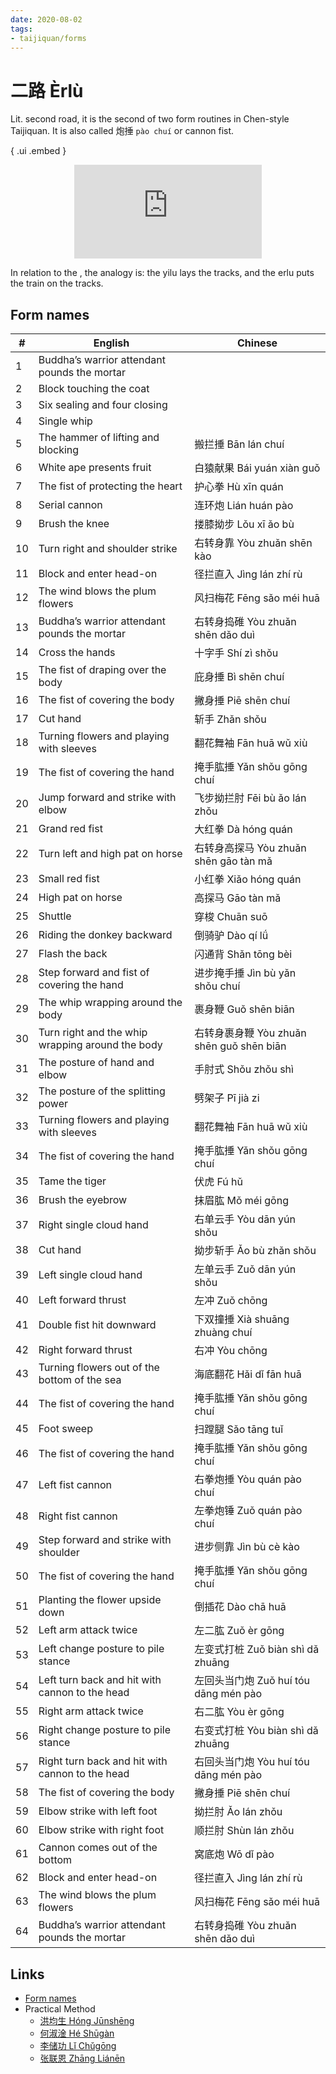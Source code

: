 ```yaml
---
date: 2020-08-02
tags:
- taijiquan/forms
---
```


# 二路 Èrlù

Lit. second road, it is the second of two form routines in Chen-style Taijiquan.  It is also called 炮捶 `pào chuí` or cannon fist.

{ .ui .embed }
<div style="text-align: center;"><iframe src="https://www.youtube.com/embed/VBvz8sLFIqc" frameborder="0" allow="accelerometer; autoplay; encrypted-media; gyroscope; picture-in-picture" allowfullscreen></iframe></div>

In relation to the <yilu>, the analogy is: the yilu lays the tracks, and the erlu puts the train on the tracks.

## Form names
|#  |English                                         |Chinese                            |
|---|------------------------------------------------|-----------------------------------|
|1  |Buddha’s warrior attendant pounds the mortar    |<jingangdaodui>|
|2  |Block touching the coat                         |<lancayi>|
|3  |Six sealing and four closing                    |<liufengsibi>|
|4  |Single whip                                     |<danbian>|
|5  |The hammer of lifting and blocking              |搬拦捶 Bān lán chuí                   |
|6  |White ape presents fruit                        |白猿献果 Bái yuán xiàn guǒ             |
|7  |The fist of protecting the heart                |护心拳 Hù xīn quán                    |
|8  |Serial cannon                                   |连环炮 Lián huán pào                  |
|9  |Brush the knee                                  |搂膝拗步 Lǒu xī ǎo bù                  |
|10 |Turn right and shoulder strike                  |右转身靠 Yòu zhuǎn shēn kào            |
|11 |Block and enter head-on                         |径拦直入 Jìng lán zhí rù               |
|12 |The wind blows the plum flowers                 |风扫梅花 Fēng sǎo méi huā              |
|13 |Buddha’s warrior attendant pounds the mortar    |右转身捣碓 Yòu zhuǎn shēn dǎo duì       |
|14 |Cross the hands                                 |十字手 Shí zì shǒu                    |
|15 |The fist of draping over the body               |庇身捶 Bì shēn chuí                   |
|16 |The fist of covering the body                   |撇身捶 Piē shēn chuí                  |
|17 |Cut hand                                        |斩手 Zhǎn shǒu                       |
|18 |Turning flowers and playing with sleeves        |翻花舞袖 Fān huā wǔ xiù                |
|19 |The fist of covering the hand                   |掩手肱捶 Yǎn shǒu gōng chuí            |
|20 |Jump forward and strike with elbow              |飞步拗拦肘 Fēi bù ǎo lán zhǒu           |
|21 |Grand red fist                                  |大红拳 Dà hóng quán                   |
|22 |Turn left and high pat on horse                 |右转身高探马 Yòu zhuǎn shēn gāo tàn mǎ   |
|23 |Small red fist                                  |小红拳 Xiǎo hóng quán                 |
|24 |High pat on horse                               |高探马 Gāo tàn mǎ                     |
|25 |Shuttle                                         |穿梭 Chuān suō                       |
|26 |Riding the donkey backward                      |倒骑驴 Dào qí lǘ                      |
|27 |Flash the back                                  |闪通背 Shǎn tōng bèi                  |
|28 |Step forward and fist of covering the hand      |进步掩手捶 Jìn bù yǎn shǒu chuí         |
|29 |The whip wrapping around the body               |裹身鞭 Guǒ shēn biān                  |
|30 |Turn right and the whip wrapping around the body|右转身裹身鞭 Yòu zhuǎn shēn guǒ shēn biān|
|31 |The posture of hand and elbow                   |手肘式 Shǒu zhǒu shì                  |
|32 |The posture of the splitting power              |劈架子 Pī jià zi                      |
|33 |Turning flowers and playing with sleeves        |翻花舞袖 Fān huā wǔ xiù                |
|34 |The fist of covering the hand                   |掩手肱捶 Yǎn shǒu gōng chuí            |
|35 |Tame the tiger                                  |伏虎 Fú hǔ                           |
|36 |Brush the eyebrow                               |抹眉肱 Mǒ méi gōng                    |
|37 |Right single cloud hand                         |右单云手 Yòu dān yún shǒu              |
|38 |Cut hand                                        |拗步斩手 Ǎo bù zhǎn shǒu               |
|39 |Left single cloud hand                          |左单云手 Zuǒ dān yún shǒu              |
|40 |Left forward thrust                             |左冲 Zuǒ chōng                       |
|41 |Double fist hit downward                        |下双撞捶 Xià shuāng zhuàng chuí        |
|42 |Right forward thrust                            |右冲 Yòu chōng                       |
|43 |Turning flowers out of the bottom of the sea    |海底翻花 Hǎi dǐ fān huā                |
|44 |The fist of covering the hand                   |掩手肱捶 Yǎn shǒu gōng chuí            |
|45 |Foot sweep                                      |扫蹚腿 Sǎo tāng tuǐ                   |
|46 |The fist of covering the hand                   |掩手肱捶 Yǎn shǒu gōng chuí            |
|47 |Left fist cannon                                |右拳炮捶 Yòu quán pào chuí             |
|48 |Right fist cannon                               |左拳炮锤 Zuǒ quán pào chuí             |
|49 |Step forward and strike with shoulder           |进步侧靠 Jìn bù cè kào                 |
|50 |The fist of covering the hand                   |掩手肱捶 Yǎn shǒu gōng chuí            |
|51 |Planting the flower upside down                 |倒插花 Dào chā huā                    |
|52 |Left arm attack twice                           |左二肱 Zuǒ èr gōng                    |
|53 |Left change posture to pile stance              |左变式打桩 Zuǒ biàn shì dǎ zhuāng       |
|54 |Left turn back and hit with cannon to the head  |左回头当门炮 Zuǒ huí tóu dāng mén pào    |
|55 |Right arm attack twice                          |右二肱 Yòu èr gōng                    |
|56 |Right change posture to pile stance             |右变式打桩 Yòu biàn shì dǎ zhuāng       |
|57 |Right turn back and hit with cannon to the head |右回头当门炮 Yòu huí tóu dāng mén pào    |
|58 |The fist of covering the body                   |撇身捶 Piē shēn chuí                  |
|59 |Elbow strike with left foot                     |拗拦肘 Ǎo lán zhǒu                    |
|60 |Elbow strike with right foot                    |顺拦肘 Shùn lán zhǒu                  |
|61 |Cannon comes out of the bottom                  |窝底炮 Wō dǐ pào                      |
|62 |Block and enter head-on                         |径拦直入 Jìng lán zhí rù               |
|63 |The wind blows the plum flowers                 |风扫梅花 Fēng sǎo méi huā              |
|64 |Buddha’s warrior attendant pounds the mortar    |右转身捣碓 Yòu zhuǎn shēn dǎo duì       |

## Links
* [Form names](https://docs.google.com/spreadsheets/d/1HQCIIqI1Gy40Krl2X6md_P_GNMFBc4YDTelKBQG2K4E/edit?usp=sharing)
* Practical Method
    * [洪均生 Hóng Jūnshēng](https://youtu.be/FkCncgaAxTA)
    * [何淑淦 Hé Shūgàn](https://youtu.be/8y-xWcDLdhw)
    * [李储功 Lǐ Chǔgōng](https://youtu.be/0galnbmF2UQ)
    * [张联恩 Zhāng Liánēn](https://youtu.be/oAv58dCWmZA)
